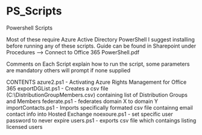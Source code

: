 # PS_Scripts
Powershell Scripts

Most of these require Azure Active Directory PowerShell I suggest installing before running any of these scripts. Guide can be found in Sharepoint under Procedures --> Connect to Office 365 PowerShell.pdf

Comments on Each Script explain how to run the script, some parameters are mandatory others will prompt if none supplied

CONTENTS
  azure2.ps1 - Activating Azure Rights Management for Office 365
  exportDGList.ps1 - Creates a csv file (C:\DistributionGroupMembers.csv) containing list of Distribution Groups and Members
  federate.ps1 - federates domain X to domain Y
  importContacts.ps1 - Imports specifically formated csv file containng email contact info into Hosted Exchange
  noexoure.ps1 - set specific user password to never expire 
  users.ps1 - exports csv file which contaings listing licensed users
    



